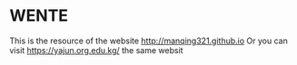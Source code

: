 # WENTE

This is the resource of the website http://manqing321.github.io 
Or you can visit https://yajun.org.edu.kg/ the same websit
